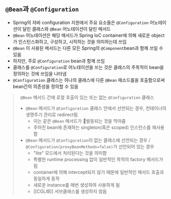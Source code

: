 ## `@Bean`과 `@Configuration`

- Spring의 자바 configuration 지원에서 주요 요소들은 `@Configuration` 어노테이션이 달린 클래스와 `@Bean` 어노테이션이 달린 메서드
- `@Bean` 어노테이션은 해당 매서드가 Spring IoC container에 의해 새로운 object가 인스턴스화하고, 구성하고, 시작하는 것을 의미하는데 쓰임 
- `@Bean` 이 사용된 메서드는 다른 모든 Spring의 `@Component`bean과 함께 쓰일 수 있음
- 하지만, 주로 `@Configuration` bean과 함께 쓰임
- 클래스를 `@Configuration`로 어노테이션을 쓰는 것은 클래스의 주목적이 bean을 정의하는 것에 쓰임을 나타냄
- `@Configuration` 클래스는 하나의 클래스에 다른 `@Bean` 매소드를을 호출함으로써 bean간의 의존성을 정의할 수 있음

>` @Bean` 메서드 간에 로컬 호출이 있는 또는 없는 `@Configuration` 클래스
> - `@Bean` 메서드가 `@Configuration` 클래스 안에서 선언되는 경우, 컨테이너의 생명주기 관리로 redirect됨
> 	- 이는 같은 `@Bean` 메서드가 발동되는 것을 막아줌
> 	- 주어진 bean에 존재하는 singleton(혹은 scoped) 인스턴스를 재사용함
> - `@Bean` 메서드가 `@Configuration`이 없는 클래스에 선언되는 경우 / `@Configuration(proxyBeanMethods=false)`가 선언되어 있는 경우
> 	- "lite" 모드에서 처리된다는 것을 의미함
> 	- 특별한 runtime processing 없이 일반적인 목적의 factory 메서드가 됨
> 	- container에 의해 intercept되지 않기 때문에 일반적인 메서드 호출과 동일하게 동작
> 	- 새로운 instance를 매번 생성하여 사용하게 됨
> 	- [[CGLIB]] 서브클래스를 생성하지 않음

